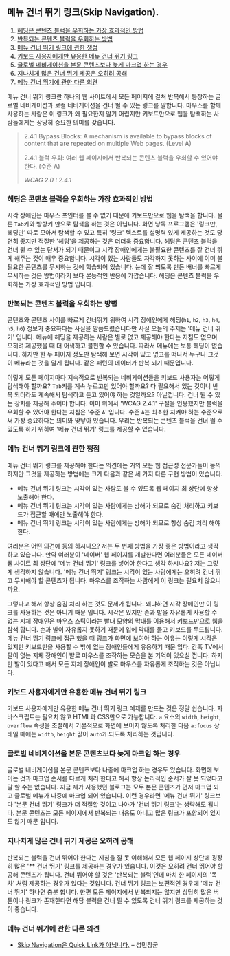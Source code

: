 ## 메뉴 건너 뛰기 링크(Skip Navigation).

1. <a href="#헤딩은-콘텐츠-블럭을-우회하는-가장-효과적인-방법">헤딩은 콘텐츠 블럭을 우회하는 가장 효과적인 방법</a>
1. <a href="#반복되는-콘텐츠-블럭을-우회하는-방법">반복되는 콘텐츠 블럭을 우회하는 방법</a>
1. <a href="#메뉴-건너-뛰기-링크에-관한-쟁점">메뉴 건너 뛰기 링크에 관한 쟁점</a>
1. <a href="#키보드-사용자에게만-유용한-메뉴-건너-뛰기-링크">키보드 사용자에게만 유용한 메뉴 건너 뛰기 링크</a>
1. <a href="#글로벌-네비게이션을-본문-콘텐츠보다-늦게-마크업-하는-경우">글로벌 네비게이션을 본문 콘텐츠보다 늦게 마크업 하는 경우</a>
1. <a href="#지나치게-많은-건너-뛰기-제공은-오히려-공해">지나치게 많은 건너 뛰기 제공은 오히려 공해</a>
1. <a href="#메뉴-건너-뛰기에-관한-다른-의견">메뉴 건너 뛰기에 관한 다른 의견</a>

메뉴 건너 뛰기 링크란 하나의 웹 사이트에서 모든 페이지에 걸쳐 반복해서 등장하는 글로벌 네비게이션과 로컬 네비게이션을 건너 뛸 수 있는 링크를 말합니다. 마우스를 함께 사용하는 사람은 이 링크가 왜 필요한지 알기 어렵지만 키보드만으로 웹을 탐색하는 사람들에게는 상당히 중요한 의미를 갖습니다.

> 2.4.1 Bypass Blocks: A mechanism is available to bypass blocks of content that are repeated on multiple Web pages. (Level A)
>
> 2.4.1 블럭 우회: 여러 웹 페이지에서 반복되는 콘텐츠 블럭을 우회할 수 있어야 한다. (수준 A)
>
> <cite>WCAG 2.0 : 2.4.1</cite>

### 헤딩은 콘텐츠 블럭을 우회하는 가장 효과적인 방법
시각 장애인은 마우스 포인터를 볼 수 없기 때문에 키보드만으로 웹을 탐색을 합니다. 물론 `Tab`키와 방향키 만으로 탐색을 하는 것은 아닙니다. 화면 낭독 프로그램은 '링크만, 헤딩만' 따로 모아서 탐색할 수 있고 특히 '링크' 텍스트를 설명력 있게 제공하는 것도 당연히 좋지만 적절한 '헤딩'을 제공하는 것은 더더욱 중요합니다. 헤딩은 콘텐츠 블럭을 건너 뛸 수 있는 단서가 되기 때문이고 시각 장애인에게는 불필요한 콘텐츠를 잘 건너 뛰게 해주는 것이 매우 중요합니다. 시각이 있는 사람들도 자각하지 못하는 사이에 이미 불필요한 콘텐츠를 무시하는 것에 학습되어 있습니다. 눈에 잘 띄도록 만든 배너를 빠르게 무시하는 것은 방법이라기 보다 본능적인 반응에 가깝습니다. 헤딩은 콘텐츠 블럭을 우회하는 가장 효과적인 방법 입니다.

### 반복되는 콘텐츠 블럭을 우회하는 방법
콘텐츠와 콘텐츠 사이를 빠르게 건너뛰기 위하여 시각 장애인에게 헤딩(`h1`, `h2`, `h3`, `h4`, `h5`, `h6`) 정보가 중요하다는 사실을 말씀드렸습니다만 사실 오늘의 주제는 '메뉴 건너 뛰기' 입니다. 메뉴에 헤딩을 제공하는 사람은 별로 없고 제공해야 한다는 지침도 없으며 오히려 제공했을 때 더 어색하고 불편할 수 있습니다. 따라서 메뉴에는 보통 헤딩이 없습니다. 하지만 한 두 페이지 정도만 탐색해 보면 시각이 있고 없고를 떠나서 누구나 그것이 메뉴라는 것을 알게 됩니다. 같은 패턴의 데이터가 반복 되기 때문입니다.

이렇게 모든 페이지마다 지속적으로 반복되는 네비게이션들을 키보드 사용자는 어떻게 탐색해야 할까요? `Tab`키를 계속 누르고만 있어야 할까요? 다 필요해서 있는 것이니 반복 되더라도 계속해서 탐색하고 듣고 있어야 하는 것일까요? 아닐껍니다. 건너 뛸 수 있는 장치를 제공해 주어야 합니다. 이미 위에서 'WCAG 2.4.1' 구절을 인용했지만 블럭을 우회할 수 있어야 한다는 지침은 '수준 `A`' 입니다. 수준 `A`는 최소한 지켜야 하는 수준으로써 가장 중요하다는 의미와 맞닿아 있습니다. 우리는 반복되는 콘텐츠 블럭을 건너 뛸 수 있도록 하기 위하여 '메뉴 건너 뛰기' 링크를 제공할 수 있습니다.

### 메뉴 건너 뛰기 링크에 관한 쟁점
메뉴 건너 뛰기 링크를 제공해야 한다는 의견에는 거의 모든 웹 접근성 전문가들이 동의하지만 그것을 제공하는 방법에는 크게 다음과 같은 세 가지 다른 구현 방법이 있습니다.

* 메뉴 건너 뛰기 링크는 시각이 있는 사람도 볼 수 있도록 웹 페이지 최 상단에 항상 노출해야 한다.
* 메뉴 건너 뛰기 링크는 시각이 있는 사람에게는 방해가 되므로 숨김 처리하고 키보드가 접근할 때에만 노출해야 한다.
* 메뉴 건너 뛰기 링크는 시각이 있는 사람에게는 방해가 되므로 항상 숨김 처리 해야 한다.

여러분은 어떤 의견에 동의 하시나요? 저는 두 번째 방법을 가장 좋은 방법이라고 생각하고 있습니다. 만약 여러분이 '네이버' 웹 페이지를 개발한다면 여러분들은 모든 네이버 웹 사이트 최 상단에 '메뉴 건너 뛰기' 링크를 넣어야 한다고 생각 하시나요? 저는 그렇게 생각하지 않습니다. '메뉴 건너 뛰기' 링크는 시각이 있는 사람에게는 오히려 건너 뛰고 무시해야 할 콘텐츠가 됩니다. 마우스를 조작하는 사람에게 이 링크는 필요치 않으니까요.

그렇다고 해서 항상 숨김 처리 하는 것도 문제가 됩니다. 왜냐하면 시각 장애인만 이 링크를 사용하는 것은 아니기 때문 입니다. 시각은 있지만 손과 발을 자유롭게 사용할 수 없는 지체 장애인은 마우스 스틱이라는 빨대 모양의 막대를 이용해서 키보드만으로 웹을 탐색 합니다. 손과 발이 자유롭지 못하기 때문에 입에 막대를 물고 키보드를 두드립니다. 메뉴 건너 뛰기 링크에 접근 했을 때 링크가 화면에 보여야 하는 이유는 이렇게 시각은 있지만 키보드만을 사용할 수 밖에 없는 장애인들에게 유용하기 때문 입다. 간혹 TV에서 팔이 없는 지체 장애인이 발로 마우스를 조작하는 모습을 본 기억이 있으실 껍니다. 하지만 발이 있다고 해서 모든 지체 장애인이 발로 마우스를 자유롭게 조작하는 것은 아닙니다.

### 키보드 사용자에게만 유용한 메뉴 건너 뛰기 링크
키보드 사용자에게만 유용한 메뉴 건너 뛰기 링크 예제를 만드는 것은 정말 쉽습니다. 자바스크립트는 필요치 않고 HTML과 CSS만으로 가능합니다. `a` 요소의 `width`, `height`, `overflow` 속성을 조절해서 기본적으로 화면에 보이지 않도록 처리한 다음 `a:focus` 상태일 때에는 `width`, `height` 값이 `auto가` 되도록 처리하는 것입니다.

### 글로벌 네비게이션을 본문 콘텐츠보다 늦게 마크업 하는 경우
글로벌 네비게이션을 본문 콘텐츠보다 나중에 마크업 하는 경우도 있습니다. 화면에 보이는 것과 마크업 순서를 다르게 처리 한다고 해서 항상 논리적인 순서가 잘 못 되었다고 말 할 수는 없습니다. 지금 제가 사용했던 블로그는 모두 본문 콘텐츠가 먼저 마크업 되고 글로벌 메뉴가 나중에 마크업 되어 있습니다. 이런 경우라면 '메뉴 건너 뛰기' 링크보다 '본문 건너 뛰기' 링크가 더 적절할 것이고 나아가 '건너 뛰기 링크'는 생략해도 됩니다. 본문 콘텐츠는 모든 페이지에서 반복되는 내용도 아니고 많은 링크가 포함되어 있지도 않기 때문 입니다.

### 지나치게 많은 건너 뛰기 제공은 오히려 공해
반복되는 블럭을 건너 뛰어야 한다는 지침을 잘 못 이해해서 모든 웹 페이지 상단에 굉장히 많은 '** 건너 뛰기' 링크를 제공하는 경우가 있습니다. 이것은 오히려 건너 뛰어야 할 공해 콘텐츠가 됩니다. 건너 뛰어야 할 것은 '반복되는 블럭'인데 마치 한 페이지의 '목차' 처럼 제공하는 경우가 있다는 것입니다. 건너 뛰기 링크는 보편적인 경우에 '메뉴 건너 뛰기' 하나면 충분 합니다. 한편 모든 페이지에서 반복되지는 않지만 상당히 많은 버튼이나 링크가 존재한다면 해당 블럭을 건너 뛸 수 있도록 건너 뛰기 링크를 제공하는 것이 좋습니다.

### 메뉴 건너 뛰기에 관한 다른 의견
* <a href="http://www.jangkunblog.com/wp/skip-navigation-is-not-a-quick-link/" target="_self">Skip Navigation은 Quick Link가 아닙니다.</a> – 성민장군

<div id="fb-root"></div>
<script async defer crossorigin="anonymous" src="https://connect.facebook.net/ko_KR/sdk.js#xfbml=1&version=v3.3"></script>
<div class="fb-comments" data-href="https://naradesign.github.io/article/skip-navigation.html" data-numposts="10" data-width="100%"></div>
